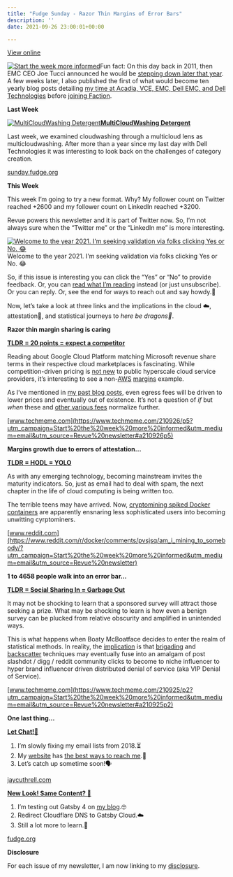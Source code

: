 ```yaml
---
title: "Fudge Sunday - Razor Thin Margins of Error Bars"
description: ''
date: 2021-09-26 23:00:01+00:00

---
```


[View online](https://sunday.fudge.org/issues/fudge-sunday-razor-thin-margins-of-error-bars-772573?utm_campaign=Issue&utm_content=view_in_browser&utm_medium=email&utm_source=Start+the+week+more+informed)

[![Start the week more informed](https://bucketeer-e05bbc84-baa3-437e-9518-adb32be77984.s3.amazonaws.com/public/images/ec434065-8acb-4f40-9dc9-56ac5f7c1964_1200x115.png "Start the week more informed")](https://substackcdn.com/image/fetch/f_auto,q_auto:good,fl_progressive:steep/https%3A%2F%2Fbucketeer-e05bbc84-baa3-437e-9518-adb32be77984.s3.amazonaws.com%2Fpublic%2Fimages%2Fec434065-8acb-4f40-9dc9-56ac5f7c1964_1200x115.png)Fun fact: On this day back in 2011, then EMC CEO Joe Tucci announced he would be [stepping down later that year](https://siliconangle.com/2011/09/26/emc-ceo-joe-tucci-stepping-down/?utm_campaign=Start%20the%20week%20more%20informed&utm_medium=email&utm_source=Revue%20newsletter). A few weeks later, I also published the first of what would become ten yearly blog posts detailing [my time at Acadia, VCE, EMC, Dell EMC, and Dell Technologies](https://fudge.org/archive/my-tenth-year-at-dell-technologies/?utm_campaign=Start%20the%20week%20more%20informed&utm_medium=email&utm_source=Revue%20newsletter) before [joining Faction](https://fudge.org/archive/cloud-data-services-ahead/?utm_campaign=Start%20the%20week%20more%20informed&utm_medium=email&utm_source=Revue%20newsletter).

 **Last Week**

[![MultiCloudWashing Detergent](https://bucketeer-e05bbc84-baa3-437e-9518-adb32be77984.s3.amazonaws.com/public/images/e2226478-6cf4-45fe-b7b5-87ea64aec85a_600x300.jpeg "MultiCloudWashing Detergent")](https://substackcdn.com/image/fetch/f_auto,q_auto:good,fl_progressive:steep/https%3A%2F%2Fbucketeer-e05bbc84-baa3-437e-9518-adb32be77984.s3.amazonaws.com%2Fpublic%2Fimages%2Fe2226478-6cf4-45fe-b7b5-87ea64aec85a_600x300.jpeg)**[MultiCloudWashing Detergent](https://sunday.fudge.org/issues/fudge-sunday-multicloudwashing-detergent-762371?utm_campaign=Start%20the%20week%20more%20informed&utm_medium=email&utm_source=Revue%20newsletter)**

Last week, we examined cloudwashing through a multicloud lens as multicloudwashing. After more than a year since my last day with Dell Technologies it was interesting to look back on the challenges of category creation.

[sunday.fudge.org](https://sunday.fudge.org/issues/fudge-sunday-multicloudwashing-detergent-762371?utm_campaign=Start%20the%20week%20more%20informed&utm_medium=email&utm_source=Revue%20newsletter)

 **This Week**

This week I’m going to try a new format. Why? My follower count on Twitter reached +2600 and my follower count on LinkedIn reached +3200.

Revue powers this newsletter and it is part of Twitter now. So, I’m not always sure when the “Twitter me” or the “LinkedIn me” is more interesting.

[![Welcome to the year 2021. I'm seeking validation via folks clicking Yes or No. 😂](https://bucketeer-e05bbc84-baa3-437e-9518-adb32be77984.s3.amazonaws.com/public/images/9131f4bb-f386-4c33-b9a1-8652422685c8_251x114.png "Welcome to the year 2021. I'm seeking validation via folks clicking Yes or No. 😂")](https://substackcdn.com/image/fetch/f_auto,q_auto:good,fl_progressive:steep/https%3A%2F%2Fbucketeer-e05bbc84-baa3-437e-9518-adb32be77984.s3.amazonaws.com%2Fpublic%2Fimages%2F9131f4bb-f386-4c33-b9a1-8652422685c8_251x114.png)Welcome to the year 2021. I'm seeking validation via folks clicking Yes or No. 😂

So, if this issue is interesting you can click the “Yes” or “No” to provide feedback. Or, you can [read what I’m reading](https://sunday.fudge.org/issues/fudge-sunday-what-i-ve-been-reading-lately-653166?utm_campaign=Start%20the%20week%20more%20informed&utm_medium=email&utm_source=Revue%20newsletter) instead (or just unsubscribe). Or you can reply. Or, see the end for ways to reach out and say howdy.👋

Now, let’s take a look at three links and the implications in the cloud ☁️, attestation🔐, and statistical journeys to *here be dragons🐲*.

 **Razor thin margin sharing is caring**

**[TLDR = 20 points = expect a competitor](https://www.techmeme.com/210926/p5?utm_campaign=Start%20the%20week%20more%20informed&utm_medium=email&utm_source=Revue%20newsletter#a210926p5)**

Reading about Google Cloud Platform matching Microsoft revenue share terms in their respective cloud marketplaces is fascinating. While competition-driven pricing is [not new](https://www.zdnet.com/article/the-cloud-price-war-continues-amazon-cuts-its-cloud-storage-prices-again/?utm_campaign=Start%20the%20week%20more%20informed&utm_medium=email&utm_source=Revue%20newsletter) to public hyperscale cloud service providers, it’s interesting to see a non-[AWS](https://www.lastweekinaws.com/blog/awss-per-service-margins/?utm_campaign=Start%20the%20week%20more%20informed&utm_medium=email&utm_source=Revue%20newsletter) [margins](https://www.lastweekinaws.com/blog/awss-per-service-margins/?utm_campaign=Start%20the%20week%20more%20informed&utm_medium=email&utm_source=Revue%20newsletter) example.

As I’ve mentioned in [my past blog posts](https://fudge.org/archive/multicloud-march/?utm_campaign=Start%20the%20week%20more%20informed&utm_medium=email&utm_source=Revue%20newsletter), even egress fees will be driven to lower prices and eventually out of existence. It’s not a question of *if* but *when* these and [other various fees](https://alexhudson.com/2021/09/17/its-tough-being-an-azure-fan/?utm_campaign=Start%20the%20week%20more%20informed&utm_medium=email&utm_source=Revue%20newsletter) normalize further.

[www.techmeme.com](https://www.techmeme.com/210926/p5?utm_campaign=Start%20the%20week%20more%20informed&utm_medium=email&utm_source=Revue%20newsletter#a210926p5)

 **Margins growth due to errors of attestation...**

**[TLDR = HODL = YOLO](https://www.reddit.com/r/docker/comments/pvsjsq/am_i_mining_to_somebody/?utm_campaign=Start%20the%20week%20more%20informed&utm_medium=email&utm_source=Revue%20newsletter)**

As with any emerging technology, becoming mainstream invites the maturity indicators. So, just as email had to deal with spam, the next chapter in the life of cloud computing is being written too.

The terrible teens may have arrived. Now, [cryptomining spiked Docker containers](https://www.reddit.com/r/docker/comments/pvsjsq/am_i_mining_to_somebody/?utm_campaign=Start%20the%20week%20more%20informed&utm_medium=email&utm_source=Revue%20newsletter) are apparently ensnaring less sophisticated users into becoming unwitting cyrptominers.

[www.reddit.com](https://www.reddit.com/r/docker/comments/pvsjsq/am_i_mining_to_somebody/?utm_campaign=Start%20the%20week%20more%20informed&utm_medium=email&utm_source=Revue%20newsletter)

 **1 to 4658 people walk into an error bar...**

**[TLDR = Social Sharing In = Garbage Out](https://www.techmeme.com/210925/p2?utm_campaign=Start%20the%20week%20more%20informed&utm_medium=email&utm_source=Revue%20newsletter#a210925p2)**

It may not be shocking to learn that a sponsored survey will attract those seeking a prize. What may be shocking to learn is how even a benign survey can be plucked from relative obscurity and amplified in unintended ways.

This is what happens when Boaty McBoatface decides to enter the realm of statistical methods. In reality, the [implication](https://aws.amazon.com/blogs/publicsector/what-need-to-know-executive-order-improving-nations-cybersecurity-how-aws-can-help/?utm_campaign=Start%20the%20week%20more%20informed&utm_medium=email&utm_source=Revue%20newsletter) is that [brigading](https://institute.global/policy/social-media-futures-what-brigading?utm_campaign=Start%20the%20week%20more%20informed&utm_medium=email&utm_source=Revue%20newsletter) and [backscatter](https://docs.microsoft.com/en-us/microsoft-365/security/office-365-security/backscatter-messages-and-eop?utm_campaign=Start%20the%20week%20more%20informed&utm_medium=email&utm_source=Revue%20newsletter&view=o365-worldwide) techniques may eventually fuse into an amalgam of post slashdot / digg / reddit community clicks to become to niche influencer to hyper brand influencer driven distributed denial of service (aka VIP Denial of Service).

[www.techmeme.com](https://www.techmeme.com/210925/p2?utm_campaign=Start%20the%20week%20more%20informed&utm_medium=email&utm_source=Revue%20newsletter#a210925p2)

 **One last thing...**

**[Let Chat!👋](https://jaycuthrell.com/contact/?utm_campaign=Start%20the%20week%20more%20informed&utm_medium=email&utm_source=Revue%20newsletter)**

1. I’m slowly fixing my email lists from 2018.⏳
2. My [website](https://jaycuthrell.com/contact/?utm_campaign=Start%20the%20week%20more%20informed&utm_medium=email&utm_source=Revue%20newsletter) has [the best ways to reach me](https://jaycuthrell.com/contact/?utm_campaign=Start%20the%20week%20more%20informed&utm_medium=email&utm_source=Revue%20newsletter).💬
3. Let’s catch up sometime soon!🗣

[jaycuthrell.com](https://jaycuthrell.com/contact/?utm_campaign=Start%20the%20week%20more%20informed&utm_medium=email&utm_source=Revue%20newsletter)

**[New Look! Same Content? 🤣](https://fudge.org/?utm_campaign=Start%20the%20week%20more%20informed&utm_medium=email&utm_source=Revue%20newsletter)**

1. I’m testing out Gatsby 4 on [my blog](https://fudge.org/?utm_campaign=Start%20the%20week%20more%20informed&utm_medium=email&utm_source=Revue%20newsletter).🤓
2. Redirect Cloudflare DNS to Gatsby Cloud.☁️
3. Still a lot more to learn.🚀

[fudge.org](https://fudge.org/?utm_campaign=Start%20the%20week%20more%20informed&utm_medium=email&utm_source=Revue%20newsletter)

 **Disclosure**

For each issue of my newsletter, I am now linking to my [disclosure](https://jaycuthrell.com/disclosure/?utm_campaign=Fudge%20Sunday&utm_medium=email&utm_source=Revue%20newsletter).

